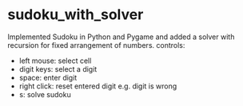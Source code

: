 # sudoku_with_solver
Implemented Sudoku in Python and Pygame and added a solver with recursion for fixed arrangement of numbers.
controls:
- left mouse: select cell
- digit keys: select a digit
- space: enter digit
- right click: reset entered digit e.g. digit is wrong
- s: solve sudoku
